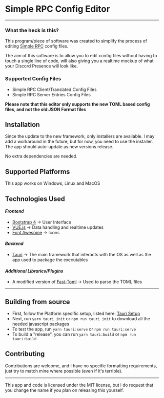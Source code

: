 # Simple RPC Config Editor

---

### What the heck is this?

This program/piece of software was created to simplify the process of editing [Simple RPC](https://www.curseforge.com/minecraft/mc-mods/simple-discord-rpc) config files.

The aim of this software is to allow you to edit config files without having to touch a single line of code, will also giving you a realtime mockup of what your Discord Presence will look like.

### Supported Config Files

* Simple RPC Client/Translated Config Files
* Simple RPC Server Entries Config Files

**Please note that this editor only supports the new TOML based config files, and not the old JSON Format files**

## Installation

Since the update to the new framework, only installers are available. I may add a workaround in the future, but for now, you need to use the installer. The app should auto-update as new versions release.

No extra dependencies are needed.

## Supported Platforms

This app works on Windows, Linux and MacOS

## Technologies Used

#### _Frontend_

* [Bootstrap 4](https://getbootstrap.com) -> User Interface
* [VUE.js](https://vuejs.org/) -> Data handling and realtime updates
* [Font Awesome](https://fontawesome.com/) -> Icons

#### _Backend_

* [Tauri](https://tauri.studio/) -> The main framework that interacts with the OS as well as the app used to package the executables

#### _Additional Libraries/Plugins_

* A modified version of [Fast-Toml](https://github.com/hypherionmc/fast-toml/) -> Used to parse the TOML files

---

## Building from source

* First, follow the Platform specific setup, listed here: [Tauri Setup](https://tauri.studio/docs/getting-started/prerequisites)
* Next, run `yarn tauri init` or `npm run tauri init` to download all the needed javascript packages
* To test the app, run `yarn tauri:serve` or `npm run tauri:serve`
* To build a "release", you can run `yarn tauri:build` or `npm run tauri:build`

## Contributing

Contributions are welcome, and I have no specific formatting requirements, just try to match mine where possible (even if it's terrible).

---

This app and code is licensed under the MIT license, but I do request that you change the name if you plan on releasing this yourself.
